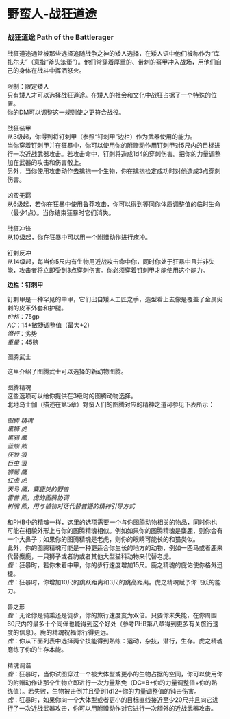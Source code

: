 # 野蛮人-战狂道途

### 战狂道途 Path of the Battlerager

战狂道途通常被那些选择追随战争之神的矮人选择，在矮人语中他们被称作为“库扎尔夫”（意指“斧头笨蛋”）。他们常穿着厚重的、带刺的盔甲冲入战场，用他们自己的身体在战斗中挥洒怒火。\
\
限制：限定矮人\
只有矮人才可以选择战狂道途。在矮人的社会和文化中战狂占据了一个特殊的位置。\
你的DM可以调整这一规则使之更符合战役。\
\
战狂装甲\
从3级起，你得到将钉刺甲（参照“钉刺甲”边栏）作为武器使用的能力。\
当你穿着钉刺甲并在狂暴中，你可以使用你的附赠动作用钉刺甲对5尺内的目标进行一次近战武器攻击。若攻击命中，钉刺将造成1d4的穿刺伤害。把你的力量调整加在武器的攻击和伤害骰上。\
另外，当你使用攻击动作去擒抱一个生物，你在擒抱检定成功时对他造成3点穿刺伤害。\
\
凶蛮无羁\
从6级起，若你在狂暴中使用鲁莽攻击，你可以得到等同你体质调整值的临时生命（最少1点）。当你结束狂暴时它们消失。\
\
战狂冲锋\
从10级起，你在狂暴中可以用一个附赠动作进行疾冲。\
\
钉刺反冲\
从14级起，每当你5尺内有生物用近战攻击命中你，同时你处于狂暴中且并非失能，攻击者将立即受到3点穿刺伤害。你必须穿着钉刺甲才能使用这个能力。

&#x20;

**边栏：钉刺甲**

钉刺甲是一种罕见的中甲，它们出自矮人工匠之手，造型看上去像是覆盖了金属尖刺的皮革外套和护腿。\
_价格_：75gp\
_AC_：14+敏捷调整值（最大+2）\
_潜行_：劣势\
_重量_：45磅

&#x20;

图腾武士

这里介绍了图腾武士可以选择的新动物图腾。\
\
图腾精魂\
这些选项可以给你提供在3级时的图腾动物选择。\
北地乌士伽（描述在第5章）野蛮人们的图腾对应的精神之道可参见下表所示：\
\
_图腾             精魂_\
_黑狮             虎_\
_黑鸦             鹰_\
_蓝熊             熊_\
_灰狼             狼_\
_巨虫             狼_\
_狮鹫             鹰_\
_红虎             虎_\
_天马             鹰，麋鹿类的野兽_\
_雷兽             熊，虎的图腾协调_\
_树魂             熊，用与植物对话代替普通的精神引导方式_\
\
和PHB中的精魂一样，这里的选项需要一个与你图腾动物相关的物品，同时你也可能在相貌外形上与你的图腾精魂相似。例如如果你的图腾精魂是麋鹿，则你会有一个大鼻子；如果你的图腾精魂是老虎，则你的眼睛可能长的和猫类似。\
此外，你的图腾精魂可能是一种更适合你生长的地方的动物，例如一匹马或者鹿来代替麋鹿，一只狮子或者豹或者其他大型猫科动物来代替老虎。\
_鹿_：狂暴时，若你未着中甲，你的步行速度增加15尺。鹿之精魂的庇佑使你格外迅捷。\
_虎_：狂暴时，你增加10尺的跳跃距离和3尺的跳高距离。虎之精魂赋予你飞跃的能力。\
\
兽之形\
_鹿_：无论你是骑乘还是徒步，你的旅行速度变为双倍。只要你未失能，在你周围60尺内的最多十个同伴也能得到这个好处（参考PHB第八章得到更多有关旅行速度的信息）。鹿的精魂祝福你行得更远。\
_虎_：你从下面列表中选择两个技能得到熟练：运动，杂技，潜行，生存。虎之精魂磨练了你的生存本能。\
\
精魂调谐\
_鹿_：狂暴时，当你试图穿过一个被大体型或更小的生物占据的空间，你可以使用你的附赠动作让那个生物立即进行一次力量豁免（DC=8+你的力量调整值+你的熟练值）。若失败，生物被击倒并且受到1d12+你的力量调整值的钝击伤害。\
_虎_：狂暴时，如果你向一个大体型或者更小的目标直线接近至少20尺并且向它进行了一次近战武器攻击，你可以用附赠动作对它进行一次额外的近战武器攻击。
